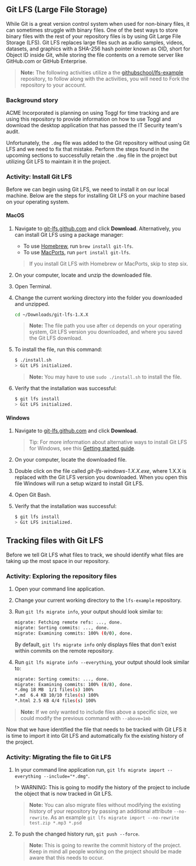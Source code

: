 ## Git LFS (Large File Storage)

While Git is a great version control system when used for non-binary files, it can sometimes struggle with binary files. One of the best ways to store binary files with the rest of your repository files is by using Git Large File Storage (LFS). Git LFS replaces large files such as audio samples, videos, datasets, and graphics with a SHA-256 hash pointer known as OID, short for Object ID inside Git, while storing the file contents on a remote server like GitHub.com or GitHub Enterprise.

> **Note:** The following activities utilize a the [githubschool/lfs-example](https://github.com/githubschool/lfs-example) repository, to follow along with the activities, you will need to Fork the repository to your account.

### Background story

ACME Incorporated is planning on using Toggl for time tracking and are using this repository to provide information on how to use Toggl and download the desktop application that has passed the IT Security team's audit.

Unfortunately, the `.dmg` file was added to the Git repository without using Git LFS and we need to fix that mistake. Perform the steps found in the upcoming sections to successfully retain the `.dmg` file in the project but utilizing Git LFS to maintain it in the project.

### Activity: Install Git LFS

Before we can begin using Git LFS, we need to install it on our local machine. Below are the steps for installing Git LFS on your machine based on your operating system.

#### MacOS

1. Navigate to [git-lfs.github.com](https://git-lfs.github.com/) and click **Download**. Alternatively, you can install Git LFS using a package manager:

    - To use [Homebrew](Homebrew), run `brew install git-lfs`.
    - To use [MacPorts](https://www.macports.org/), run `port install git-lfs`.

    > If you install Git LFS with Homebrew or MacPorts, skip to step six.

1. On your computer, locate and unzip the downloaded file.
1. Open Terminal.
1. Change the current working directory into the folder you downloaded and unzipped.

    ```sh
    cd ~/Downloads/git-lfs-1.X.X
    ```

    > **Note:** The file path you use after `cd` depends on your operating system, Git LFS version you downloaded, and where you saved the Git LFS download.

1. To install the file, run this command:

    ```sh
    $ ./install.sh
    > Git LFS initialized.
    ```

    > **Note:** You may have to use `sudo ./install.sh` to install the file.

1. Verify that the installation was successful:

    ```sh
    $ git lfs install
    > Git LFS initialized.
    ```

#### Windows

1. Navigate to [git-lfs.github.com](https://git-lfs.github.com/) and click **Download**.

   > Tip: For more information about alternative ways to install Git LFS for Windows, see this [Getting started guide](https://github.com/github/git-lfs#getting-started).

1. On your computer, locate the downloaded file.
1. Double click on the file called _git-lfs-windows-1.X.X.exe_, where 1.X.X is replaced with the Git LFS version you downloaded. When you open this file Windows will run a setup wizard to install Git LFS.
1. Open Git Bash.
1. Verify that the installation was successful:

    ```sh
    $ git lfs install
    > Git LFS initialized.
    ```

## Tracking files with Git LFS

Before we tell Git LFS what files to track, we should identify what files are taking up the most space in our repository.

### Activity: Exploring the repository files

1. Open your command line application.
1. Change your current working directory to the `lfs-example` repository.
1. Run `git lfs migrate info`, your output should look similar to:

    ```sh
    migrate: Fetching remote refs: ..., done.
    migrate: Sorting commits: ..., done.
    migrate: Examining commits: 100% (0/0), done.
    ```

    By default, `git lfs migrate info` only displays files that don't exist within commits on the remote repository.

1. Run `git lfs migrate info --everything`, your output should look similar to:

    ```sh
    migrate: Sorting commits: ..., done.
    migrate: Examining commits: 100% (8/8), done.
    *.dmg 18 MB  1/1 files(s) 100%
    *.md  6.4 KB 10/10 files(s) 100%
    *.html 2.5 KB 4/4 files(s) 100%
    ```

> **Note:** If we only wanted to include files above a specific size, we could modify the previous command with `--above=1mb`

Now that we have identified the file that needs to be tracked with Git LFS it is time to import it into Git LFS and automatically fix the existing history of the project.

### Activity: Migrating the file to Git LFS

1. In your command line application run, `git lfs migrate import --everything --include="*.dmg"`.

    !> WARNING: This is going to modify the history of the project to include the object that is now tracked in Git LFS.

    > **Note:** You can also migrate files without modifying the existing history of your repository by passing an additional attribute `--no-rewrite`. As an example `git lfs migrate import --no-rewrite test.zip *.mp3 *.psd`

1. To push the changed history run, `git push --force`.

    > **Note:** This is going to rewrite the commit history of the project. Keep in mind all people working on the project should be made aware that this needs to occur.
